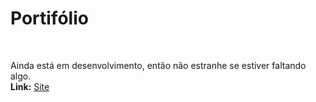 # Portifólio 
<br>
<p>Ainda está em desenvolvimento, então não estranhe se estiver faltando algo.<br><strong>Link:</strong> <a href="https://vast-dusk-03660.herokuapp.com/"target="_blank" rel="noopener noreferrer">Site</a></p>

